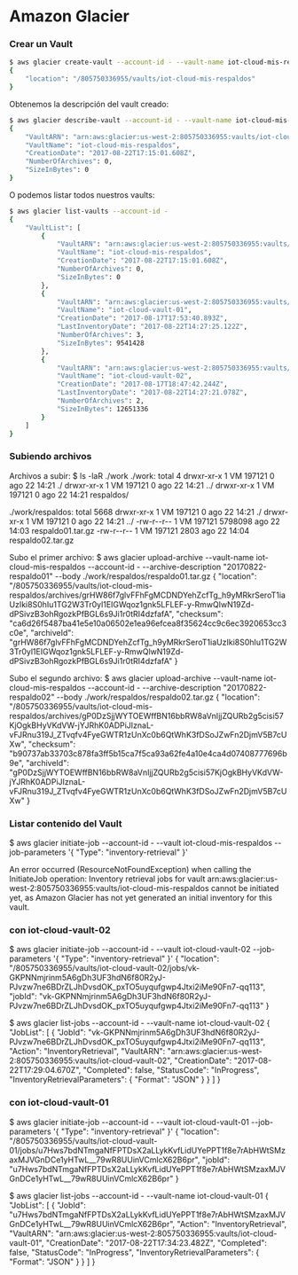 Amazon Glacier
===


### Crear un Vault

```bash
$ aws glacier create-vault --account-id - --vault-name iot-cloud-mis-respaldos
{
    "location": "/805750336955/vaults/iot-cloud-mis-respaldos"
}
```

Obtenemos la descripción del vault creado:
```bash
$ aws glacier describe-vault --account-id - --vault-name iot-cloud-mis-respaldos
{
    "VaultARN": "arn:aws:glacier:us-west-2:805750336955:vaults/iot-cloud-mis-respaldos",
    "VaultName": "iot-cloud-mis-respaldos",
    "CreationDate": "2017-08-22T17:15:01.608Z",
    "NumberOfArchives": 0,
    "SizeInBytes": 0
}
```

O podemos listar todos nuestros vaults:
```bash
$ aws glacier list-vaults --account-id -
{
    "VaultList": [
        {
            "VaultARN": "arn:aws:glacier:us-west-2:805750336955:vaults/iot-cloud-mis-respaldos",
            "VaultName": "iot-cloud-mis-respaldos",
            "CreationDate": "2017-08-22T17:15:01.608Z",
            "NumberOfArchives": 0,
            "SizeInBytes": 0
        },
        {
            "VaultARN": "arn:aws:glacier:us-west-2:805750336955:vaults/iot-cloud-vault-01",
            "VaultName": "iot-cloud-vault-01",
            "CreationDate": "2017-08-17T17:53:40.893Z",
            "LastInventoryDate": "2017-08-22T14:27:25.122Z",
            "NumberOfArchives": 3,
            "SizeInBytes": 9541428
        },
        {
            "VaultARN": "arn:aws:glacier:us-west-2:805750336955:vaults/iot-cloud-vault-02",
            "VaultName": "iot-cloud-vault-02",
            "CreationDate": "2017-08-17T18:47:42.244Z",
            "LastInventoryDate": "2017-08-22T14:27:21.078Z",
            "NumberOfArchives": 2,
            "SizeInBytes": 12651336
        }
    ]
}
```

### Subiendo archivos
Archivos a subir:
$ ls -laR ./work
./work:
total 4
drwxr-xr-x 1 VM 197121 0 ago 22 14:21 ./
drwxr-xr-x 1 VM 197121 0 ago 22 14:21 ../
drwxr-xr-x 1 VM 197121 0 ago 22 14:21 respaldos/

./work/respaldos:
total 5668
drwxr-xr-x 1 VM 197121       0 ago 22 14:21 ./
drwxr-xr-x 1 VM 197121       0 ago 22 14:21 ../
-rw-r--r-- 1 VM 197121 5798098 ago 22 14:03 respaldo01.tar.gz
-rw-r--r-- 1 VM 197121    2803 ago 22 14:04 respaldo02.tar.gz


Subo el primer archivo:
$ aws glacier upload-archive --vault-name iot-cloud-mis-respaldos --account-id - --archive-description "20170822-respaldo01" --body ./work/respaldos/respaldo01.tar.gz
{
    "location": "/805750336955/vaults/iot-cloud-mis-respaldos/archives/grHW86f7glvFFhFgMCDNDYehZcfTg_h9yMRkrSeroT1iaUzIki8S0hIu1TG2W3Tr0yl1EIGWqoz1gnk5LFLEF-y-RmwQlwN19Zd-dPSivzB3ohRgozkPfBGL6s9Ji1r0tRI4dzfafA",
    "checksum": "ca6d26f5487ba41e5e10a06502e1ea96efcea8f35624cc9c6ec3920653cc3c0e",
    "archiveId": "grHW86f7glvFFhFgMCDNDYehZcfTg_h9yMRkrSeroT1iaUzIki8S0hIu1TG2W3Tr0yl1EIGWqoz1gnk5LFLEF-y-RmwQlwN19Zd-dPSivzB3ohRgozkPfBGL6s9Ji1r0tRI4dzfafA"
}

Subo el segundo archivo:
$ aws glacier upload-archive --vault-name iot-cloud-mis-respaldos --account-id - --archive-description "20170822-respaldo02" --body ./work/respaldos/respaldo02.tar.gz
{
    "location": "/805750336955/vaults/iot-cloud-mis-respaldos/archives/gP0DzSjjWYTOEWffBN16bbRW8aVnIjjZQURb2g5cisi57KjOgkBHyVKdVW-jYJRhK0ADPiJIznaL-vFJRnu319J_ZTvqfv4FyeGWTR1zUnXc0b6QtWhK3fDSoJZwFn2DjmV5B7cUXw",
    "checksum": "b90737ab33703c878fa3ff5b15ca7f5ca93a62fe4a10e4ca4d07408777696b9e",
    "archiveId": "gP0DzSjjWYTOEWffBN16bbRW8aVnIjjZQURb2g5cisi57KjOgkBHyVKdVW-jYJRhK0ADPiJIznaL-vFJRnu319J_ZTvqfv4FyeGWTR1zUnXc0b6QtWhK3fDSoJZwFn2DjmV5B7cUXw"
}


### Listar contenido del Vault
$ aws glacier initiate-job --account-id - --vault iot-cloud-mis-respaldos --job-parameters '{ "Type": "inventory-retrieval" }'

An error occurred (ResourceNotFoundException) when calling the InitiateJob operation: Inventory retrieval jobs for vault arn:aws:glacier:us-west-2:805750336955:vaults/iot-cloud-mis-respaldos cannot be initiated yet, as Amazon Glacier has not yet generated an initial inventory for this vault.








### con iot-cloud-vault-02

$ aws glacier initiate-job --account-id - --vault iot-cloud-vault-02 --job-parameters '{ "Type": "inventory-retrieval" }'
{
    "location": "/805750336955/vaults/iot-cloud-vault-02/jobs/vk-GKPNNmjrinm5A6gDh3UF3hdN6f80R2yJ-PJvzw7ne6BDrZLJhDvsdOK_pxTO5uyqufgwp4Jtxi2iMe90Fn7-qq113",
    "jobId": "vk-GKPNNmjrinm5A6gDh3UF3hdN6f80R2yJ-PJvzw7ne6BDrZLJhDvsdOK_pxTO5uyqufgwp4Jtxi2iMe90Fn7-qq113"
}

$ aws glacier list-jobs --account-id - --vault-name iot-cloud-vault-02
{
    "JobList": [
        {
            "JobId": "vk-GKPNNmjrinm5A6gDh3UF3hdN6f80R2yJ-PJvzw7ne6BDrZLJhDvsdOK_pxTO5uyqufgwp4Jtxi2iMe90Fn7-qq113",
            "Action": "InventoryRetrieval",
            "VaultARN": "arn:aws:glacier:us-west-2:805750336955:vaults/iot-cloud-vault-02",
            "CreationDate": "2017-08-22T17:29:04.670Z",
            "Completed": false,
            "StatusCode": "InProgress",
            "InventoryRetrievalParameters": {
                "Format": "JSON"
            }
        }
    ]
}



### con iot-cloud-vault-01

$ aws glacier initiate-job --account-id - --vault iot-cloud-vault-01 --job-parameters '{ "Type": "inventory-retrieval" }'                                       {
    "location": "/805750336955/vaults/iot-cloud-vault-01/jobs/u7Hws7bdNTmgaNfFPTDsX2aLLykKvfLidUYePPT1f8e7rAbHWtSMzaxMJVGnDCe1yHTwL__79wR8UUinVCmlcX62B6pr",
    "jobId": "u7Hws7bdNTmgaNfFPTDsX2aLLykKvfLidUYePPT1f8e7rAbHWtSMzaxMJVGnDCe1yHTwL__79wR8UUinVCmlcX62B6pr"
}


$ aws glacier list-jobs --account-id - --vault-name iot-cloud-vault-01                                                                                          {
    "JobList": [
        {
            "JobId": "u7Hws7bdNTmgaNfFPTDsX2aLLykKvfLidUYePPT1f8e7rAbHWtSMzaxMJVGnDCe1yHTwL__79wR8UUinVCmlcX62B6pr",
            "Action": "InventoryRetrieval",
            "VaultARN": "arn:aws:glacier:us-west-2:805750336955:vaults/iot-cloud-vault-01",
            "CreationDate": "2017-08-22T17:34:23.482Z",
            "Completed": false,
            "StatusCode": "InProgress",
            "InventoryRetrievalParameters": {
                "Format": "JSON"
            }
        }
    ]
}
